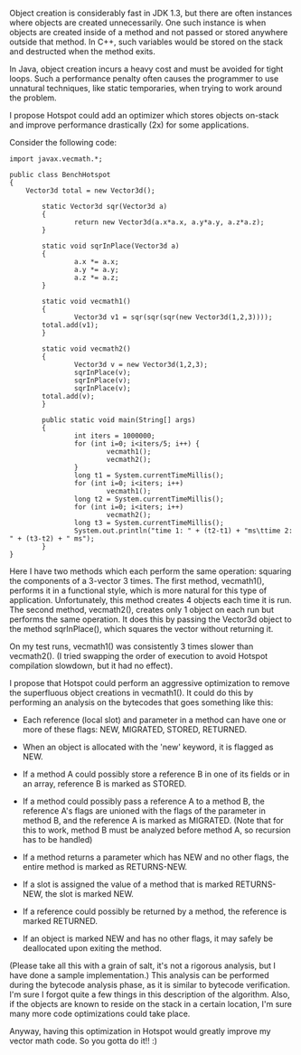 Object creation is considerably fast in JDK 1.3, but there are often instances where objects are created unnecessarily.  One such instance is when objects are created inside of a method and not passed or stored anywhere outside that method.  In C++, such variables would be stored on the stack and destructed when the method exits.

In Java, object creation incurs a heavy cost and must be avoided for tight loops.  Such a performance penalty often causes the programmer to use unnatural techniques, like static temporaries, when trying to work around the problem.

I propose Hotspot could add an optimizer which stores objects on-stack and improve performance drastically (2x) for some applications.

Consider the following code:

```
import javax.vecmath.*;

public class BenchHotspot
{
	Vector3d total = new Vector3d();
	
        static Vector3d sqr(Vector3d a)
        {
                return new Vector3d(a.x*a.x, a.y*a.y, a.z*a.z);
        }

        static void sqrInPlace(Vector3d a)
        {
                a.x *= a.x;
                a.y *= a.y;
                a.z *= a.z;
        }

        static void vecmath1()
        {
                Vector3d v1 = sqr(sqr(sqr(new Vector3d(1,2,3))));
		total.add(v1);
        }

        static void vecmath2()
        {
                Vector3d v = new Vector3d(1,2,3);
                sqrInPlace(v);
                sqrInPlace(v);
                sqrInPlace(v);
		total.add(v);
        }

        public static void main(String[] args)
        {
                int iters = 1000000;
                for (int i=0; i<iters/5; i++) {
                        vecmath1();
                        vecmath2();
                }
                long t1 = System.currentTimeMillis();
                for (int i=0; i<iters; i++)
                        vecmath1();
                long t2 = System.currentTimeMillis();
                for (int i=0; i<iters; i++)
                        vecmath2();
                long t3 = System.currentTimeMillis();
                System.out.println("time 1: " + (t2-t1) + "ms\ttime 2: " + (t3-t2) + " ms");
        }
}
```

Here I have two methods which each perform the same operation: squaring the components of a 3-vector 3 times.  The first method, vecmath1(), performs it in a functional style, which is more natural for this type of application.  Unfortunately, this method creates 4 objects each time it is run.  The second method, vecmath2(), creates only 1 object on each run but performs the same operation.  It does this by passing the Vector3d object to the method sqrInPlace(), which squares the vector without returning it.

On my test runs, vecmath1() was consistently 3 times slower than vecmath2(). (I tried swapping the order of execution to avoid Hotspot compilation slowdown, but it had no effect).

I propose that Hotspot could perform an aggressive optimization to remove the superfluous object creations in vecmath1().  It could do this by performing an analysis on the bytecodes that goes something like this:

  * Each reference (local slot) and parameter in a method can have one or more of these flags: NEW, MIGRATED, STORED, RETURNED.

  * When an object is allocated with the 'new' keyword, it is flagged as NEW.

  * If a method A could possibly store a reference B in one of its fields or in an array, reference B is marked as STORED.

  * If a method could possibly pass a reference A to a method B, the reference A's flags are unioned with the flags of the parameter in method B, and the reference A is marked as MIGRATED. (Note that for this to work, method B must be analyzed before method A, so recursion has to be handled)

  * If a method returns a parameter which has NEW and no other flags, the entire method is marked as RETURNS-NEW.

  * If a slot is assigned the value of a method that is marked RETURNS-NEW, the slot is marked NEW.

  * If a reference could possibly be returned by a method, the reference is marked RETURNED.

  * If an object is marked NEW and has no other flags, it may safely be deallocated upon exiting the method.

(Please take all this with a grain of salt, it's not a rigorous analysis, but I have done a sample implementation.)  This analysis can be performed during the bytecode analysis phase, as it is similar to bytecode verification.  I'm sure I forgot quite a few things in this description of the algorithm.  Also, if the objects are known to reside on the stack in a certain location, I'm sure many more code optimizations could take place.

Anyway, having this optimization in Hotspot would greatly improve my vector math code.  So you gotta do it!! :)